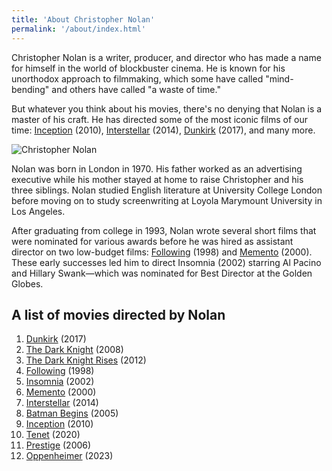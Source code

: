 ```yaml
---
title: 'About Christopher Nolan'
permalink: '/about/index.html'
---
```


Christopher Nolan is a writer, producer, and director who has made a name for himself in the world of blockbuster cinema. He is known for his unorthodox approach to filmmaking, which some have called "mind-bending" and others have called "a waste of time."

But whatever you think about his movies, there's no denying that Nolan is a master of his craft. He has directed some of the most iconic films of our time: [Inception](/posts/movie-inception/) (2010), [Interstellar](/posts/movie-interstellar/) (2014), [Dunkirk](/posts/movie-dunkirk/) (2017), and many more.

![Christopher Nolan](/images/christopher-nolan.jpg)

Nolan was born in London in 1970. His father worked as an advertising executive while his mother stayed at home to raise Christopher and his three siblings. Nolan studied English literature at University College London before moving on to study screenwriting at Loyola Marymount University in Los Angeles.

After graduating from college in 1993, Nolan wrote several short films that were nominated for various awards before he was hired as assistant director on two low-budget films: [Following](/posts/movie-following/) (1998) and [Memento](/posts/movie-memento/) (2000). These early successes led him to direct Insomnia (2002) starring Al Pacino and Hillary Swank—which was nominated for Best Director at the Golden Globes.

## A list of movies directed by Nolan

1. [Dunkirk](/posts/movie-dunkirk/) (2017)
2. [The Dark Knight](/posts/movie-the-dark-knight/) (2008)
3. [The Dark Knight Rises](/posts/movie-the-dark-knight-rises/) (2012)
4. [Following](/posts/movie-following/) (1998)
5. [Insomnia](/posts/movie-insomnia/) (2002)
6. [Memento](/posts/movie-memento/) (2000)
7. [Interstellar](/posts/movie-interstellar/) (2014)
8. [Batman Begins](/posts/movie-batman-begins/) (2005)
9. [Inception](/posts/movie-inception/) (2010)
10. [Tenet](/posts/movie-tenet/) (2020)
11. [Prestige](/posts/movie-prestige/) (2006)
12. [Oppenheimer](/posts/movie-oppenheimer/) (2023)

